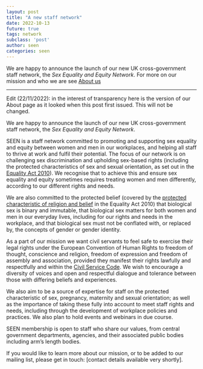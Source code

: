 ```yaml
---
layout: post
title: "A new staff network"
date: 2022-10-13
future: true
tags: network
subclass: 'post'
author: seen
categories: seen
---
```


We are happy to announce the launch of our new UK cross-government staff network, the _Sex Equality and Equity Network_.  For more on our mission and who we are see [About us](/about/)

---------------

Edit (22/11/2022): in the interest of transparency here is the version of our About page as it looked when this post first issued.  This will not be changed.


We are happy to announce the launch of our new UK cross-government staff network, the _Sex Equality and Equity Network_.

SEEN is a staff network committed to promoting and supporting sex equality and equity between women and men in our workplaces, and helping all staff to thrive at work and fulfil their potential. The focus of our network is on challenging sex discrimination and upholding sex-based rights (including the protected characteristics of sex and sexual orientation, as set out in the [Equality Act 2010](https://www.legislation.gov.uk/ukpga/2010/15/contents)).  We recognise that to achieve this and ensure sex equality and equity sometimes requires treating women and men differently, according to our different rights and needs.

We are also committed to the protected belief (covered by the [protected characteristic of religion and belief](https://www.legislation.gov.uk/ukpga/2010/15/section/10) in the Equality Act 2010) that biological sex is binary and immutable, that biological sex matters for both women and men in our everyday lives, including for our rights and needs in the workplace, and that biological sex must not be conflated with, or replaced by, the concepts of gender or gender identity.

As a part of our mission we want civil servants to feel safe to exercise their legal rights under the European Convention of Human Rights to freedom of thought, conscience and religion, freedom of expression and freedom of assembly and association, provided they manifest their rights lawfully and respectfully and within the [Civil Service Code](https://www.gov.uk/government/publications/civil-service-code/the-civil-service-code).  We wish to encourage a diversity of voices and open and respectful dialogue and tolerance between those with differing beliefs and experiences.

We also aim to be a source of expertise for staff on the protected characteristic of sex, pregnancy, maternity and sexual orientation; as well as the importance of taking these fully into account to meet staff rights and needs, including through the development of workplace policies and practices.  We also plan to hold events and webinars in due course.

SEEN membership is open to staff who share our values, from central government departments, agencies, and their associated public bodies including arm’s length bodies.

If you would like to learn more about our mission, or to be added to our mailing list, please get in touch: [contact details available very shortly].
